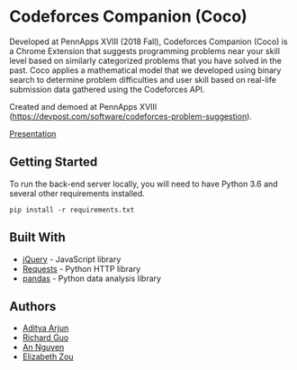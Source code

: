 # Codeforces Companion (Coco)

Developed at PennApps XVIII (2018 Fall), Codeforces Companion (Coco) is a Chrome Extension that suggests programming problems near your skill level based on similarly categorized problems that you have solved in the past. Coco applies a mathematical model that we developed using binary search to determine problem difficulties and user skill based on real-life submission data gathered using the Codeforces API.

Created and demoed at PennApps XVIII (https://devpost.com/software/codeforces-problem-suggestion).

[Presentation](https://docs.google.com/presentation/d/1Xq6MULkrmYIlpuoTL25BbAv4fSqa03SkrC9pptsLrpQ/edit?usp=sharing)

## Getting Started

To run the back-end server locally, you will need to have Python 3.6 and several other requirements installed.

```
pip install -r requirements.txt
```

## Built With

* [jQuery](http://jquery.com/) - JavaScript library
* [Requests](http://docs.python-requests.org/en/master/) - Python HTTP library
* [pandas](https://pandas.pydata.org/) - Python data analysis library

## Authors

* [Aditya Arjun](https://github.com/aditya-arjun)
* [Richard Guo](https://github.com/richardg999)
* [An Nguyen](https://github.com/aqn180001)
* [Elizabeth Zou](https://github.com/wflms20110333)
